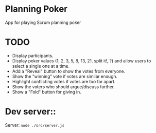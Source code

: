 # Planning Poker
App for playing Scrum planning poker

# TODO
- Display participants.
- Display poker values (1, 2, 3, 5, 8, 13, 21, split it!, ?) and allow users to
select a single one at a time.
- Add a "Reveal" button to show the votes from everyone.
- Show the "winning" vote if votes are similar enough.
- Highlight conflicting votes if votes are too far apart.
- Show the voters who should argue/discuss further.
- Show a "Fold" button for giving in.

# Dev server::
Server: ```node ./src/server.js```
